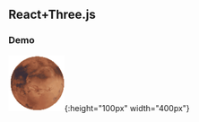 ## React+Three.js
### Demo

![avatar](https://github.com/realdonald1994/react-threejs-app/blob/master/demo.gif){:height="100px" width="400px"}
